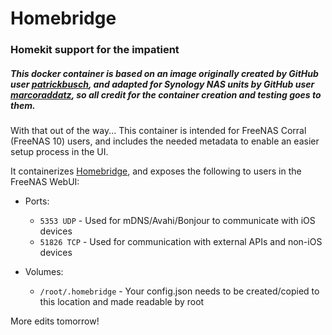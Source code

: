 # Homebridge
### Homekit support for the impatient

##### This docker container is based on an image originally created by GitHub user [patrickbusch](https://github.com/patrickbusch/homebridge-docker), and adapted for Synology NAS units by GitHub user [marcoraddatz](https://hub.docker.com/r/marcoraddatz/homebridge/), so all credit for the container creation and testing goes to them.

With that out of the way...  This container is intended for FreeNAS Corral (FreeNAS 10) users, and includes the needed metadata to enable an easier setup process in the UI.

It containerizes [Homebridge](https://github.com/nfarina/homebridge), and exposes the following to users in the FreeNAS WebUI:

* Ports:  
   * `5353 UDP` - Used for mDNS/Avahi/Bonjour to communicate with iOS devices
   * `51826 TCP` - Used for communication with external APIs and non-iOS devices

* Volumes:
   * `/root/.homebridge` - Your config.json needs to be created/copied to this location and made           readable by root

More edits tomorrow!